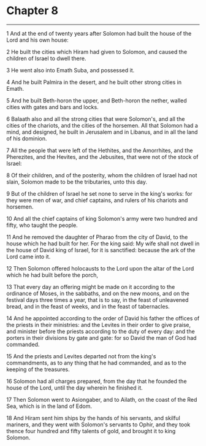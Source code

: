 # Chapter 8

***

1 And at the end of twenty years after Solomon had built the house of the Lord and his own house:

2 He built the cities which Hiram had given to Solomon, and caused the children of Israel to dwell there.

3 He went also into Emath Suba, and possessed it.

4 And he built Palmira in the desert, and he built other strong cities in Emath.

5 And he built Beth-horon the upper, and Beth-horon the nether, walled cities with gates and bars and locks.

6 Balaath also and all the strong cities that were Solomon's, and all the cities of the chariots, and the cities of the horsemen. All that Solomon had a mind, and designed, he built in Jerusalem and in Libanus, and in all the land of his dominion.

7 All the people that were left of the Hethites, and the Amorrhites, and the Pherezites, and the Hevites, and the Jebusites, that were not of the stock of Israel:

8 Of their children, and of the posterity, whom the children of Israel had not slain, Solomon made to be the tributaries, unto this day.

9 But of the children of Israel he set none to serve in the king's works: for they were men of war, and chief captains, and rulers of his chariots and horsemen.

10 And all the chief captains of king Solomon's army were two hundred and fifty, who taught the people.

11 And he removed the daughter of Pharao from the city of David, to the house which he had built for her. For the king said: My wife shall not dwell in the house of David king of Israel, for it is sanctified: because the ark of the Lord came into it.

12 Then Solomon offered holocausts to the Lord upon the altar of the Lord which he had built before the porch,

13 That every day an offering might be made on it according to the ordinance of Moses, in the sabbaths, and on the new moons, and on the festival days three times a year, that is to say, in the feast of unleavened bread, and in the feast of weeks, and in the feast of tabernacles.

14 And he appointed according to the order of David his father the offices of the priests in their ministries: and the Levites in their order to give praise, and minister before the priests according to the duty of every day: and the porters in their divisions by gate and gate: for so David the man of God had commanded.

15 And the priests and Levites departed not from the king's commandments, as to any thing that he had commanded, and as to the keeping of the treasures.

16 Solomon had all charges prepared, from the day that he founded the house of the Lord, until the day wherein he finished it.

17 Then Solomon went to Asiongaber, and to Ailath, on the coast of the Red Sea, which is in the land of Edom.

18 And Hiram sent him ships by the hands of his servants, and skilful mariners, and they went with Solomon's servants to Ophir, and they took thence four hundred and fifty talents of gold, and brought it to king Solomon.

